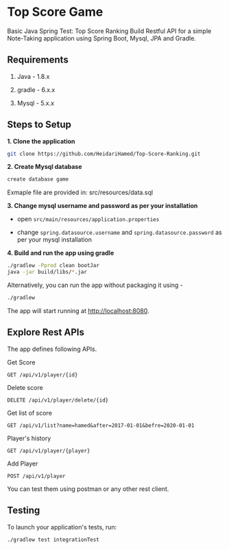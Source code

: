 # Top Score Game

Basic Java Spring Test: Top Score Ranking
Build Restful API for a simple Note-Taking application using Spring Boot, Mysql, JPA and Gradle.

## Requirements

1. Java - 1.8.x

2. gradle - 6.x.x

3. Mysql - 5.x.x

## Steps to Setup

**1. Clone the application**

```bash
git clone https://github.com/HeidariHamed/Top-Score-Ranking.git
```

**2. Create Mysql database**
```bash
create database game
```
Exmaple file are provided in: src/resources/data.sql


**3. Change mysql username and password as per your installation**

+ open `src/main/resources/application.properties`

+ change `spring.datasource.username` and `spring.datasource.password` as per your mysql installation

**4. Build and run the app using gradle**

```bash
./gradlew -Pprod clean bootJar
java -jar build/libs/*.jar
```

Alternatively, you can run the app without packaging it using -

```bash
./gradlew
```

The app will start running at <http://localhost:8080>.

## Explore Rest APIs

The app defines following APIs.

Get Score

    GET /api/v1/player/{id}
    
Delete score

    DELETE /api/v1/player/delete/{id}
    
Get list of score

    GET /api/v1/list?name=hamed&after=2017-01-01&befre=2020-01-01
    
Player's history
    
    GET /api/v1/player/{player}
    
Add Player

    POST /api/v1/player
    
    

You can test them using postman or any other rest client.


## Testing

To launch your application's tests, run:

    ./gradlew test integrationTest 
    
    
